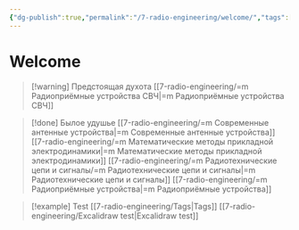 ```yaml
---
{"dg-publish":true,"permalink":"/7-radio-engineering/welcome/","tags":["gardenEntry"]}
---
```



# Welcome



> [!warning] Предстоящая духота
> [[7-radio-engineering/=m Радиоприёмные устройства СВЧ\|=m Радиоприёмные устройства СВЧ]]

> [!done] Былое удушье
> [[7-radio-engineering/=m Современные антенные устройства\|=m Современные антенные устройства]]
> [[7-radio-engineering/=m Математические методы прикладной электродинамики\|=m Математические методы прикладной электродинамики]]
> [[7-radio-engineering/=m Радиотехнические цепи и сигналы/=m Радиотехнические цепи и сигналы\|=m Радиотехнические цепи и сигналы]]
> [[7-radio-engineering/=m Радиоприёмные устройства\|=m Радиоприёмные устройства]]

> [!example] Test
> [[7-radio-engineering/Tags\|Tags]]
> [[7-radio-engineering/Excalidraw test\|Excalidraw test]]

